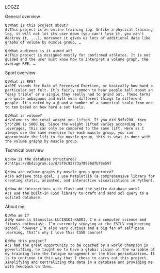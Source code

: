 LOGZZ

General overview

    Q:What is this project about?
    A:This project is an online training log. Unlike a physical training log, it will not let its user down (you can't lose it, you can't destroy it, ...), moreover it gives us lots of additional data like graphs of volume by muscle group, …

    Q:What audience is it aimed at?
    A:This project is designed mostly for confirmed athletes. It is not guided and the user must know how to interpret a volume graph, the average RPE, …

Sport overview

    Q:What is RPE?
    A:RPE stands for Rate of Perceived Exertion, or basically how hard a particular set felt. It’s fairly common to hear people tell about an “easy triple” or a single they really had to grind out. These terms are quite ambiguous and will mean different things to different people. It's noted by a @ and a number of a numerical scale from one to ten based on how hard a set feels.

    Q:What is volume?
    A:Volume is the total weight you lifted. If you did 5x5x200, then 5*5*200 is 5000 kg. Since the weight lifted varies according to leverages, this can only be compared to the same lift. Here as I always use the same exercise for each muscle group, you can approximate the lift to the muscle group, this is what is done with the volume graphs by muscle group.

Technical overview

    Q:How is the database structured?
    A:https://dbdiagram.io/d/5f9c92773a78976d7b79e597

    Q:How are volume graphs by muscle group generated?
    A:To achieve this goal, I use Matplotlib (a comprehensive library for creating static, animated, and interactive visualizations in Python).

    Q:How do interactions with flask and the sqlite database work?
    A:I use the built-in CS50 library to craft and send sql query to a sqlite3 database.

About me

    Q:Who am I?
    A:My name is Stanislas LUCINSKI-KADRI, I'm a computer science and fitness enthusiast. I’m currently studying at the ESILV engineering school, however I’m also very curious and a big fan of self-pace learning, that’s why I love this CS50 course!

    Q:Why this project?
    A:I had the great opportunity to be coached by a world champion in powerlifting, he taught me to have a global vision of the variable of my training like the fatigue management or the bloc periodization… It is to continue in this way that I chose to carry out this project, simplifying and centralizing the data in a database and providing me with feedback on them.